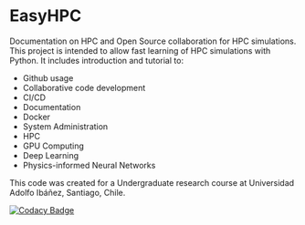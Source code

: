 # EasyHPC
Documentation on HPC and Open Source collaboration for HPC simulations. This project is intended to allow fast learning of HPC simulations with Python. 
It includes introduction and tutorial to:
 
- Github usage
- Collaborative code development
- CI/CD
- Documentation
- Docker
- System Administration
- HPC
- GPU Computing
- Deep Learning
- Physics-informed Neural Networks

This code was created for a Undergraduate research course at Universidad Adolfo Ibáñez, Santiago, Chile.

[![Codacy Badge](https://app.codacy.com/project/badge/Grade/2cb491b027e44d519e34ffd5116ec902)](https://www.codacy.com/gh/pescap/EasyHPC/dashboard?utm_source=github.com&amp;utm_medium=referral&amp;utm_content=pescap/EasyHPC&amp;utm_campaign=Badge_Grade)
